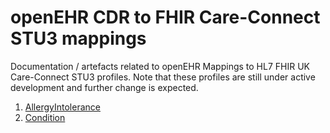 # openEHR CDR to FHIR Care-Connect STU3 mappings
Documentation / artefacts related to openEHR Mappings to HL7 FHIR UK Care-Connect STU3 profiles. Note that these profiles are still under active development and further change is expected.

1. [AllergyIntolerance](https://github.com/inidus/open_ehr-fhir_care_connect/blob/master/docs/openEHR%20AdverseReactionRisk%20to%20FHIR%20allergyIntolerance%20STU3%20mappings.adoc)
2. [Condition](https://github.com/inidus/open_ehr-fhir_care_connect/blob/master/docs/openEHR%20ProblemDiagnosis%20to%20FHIR%20condition%20STU3%20mappings.adoc)

